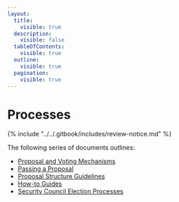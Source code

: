 ```yaml
---
layout:
  title:
    visible: true
  description:
    visible: false
  tableOfContents:
    visible: true
  outline:
    visible: true
  pagination:
    visible: true
---
```


# Processes

{% include "../../.gitbook/includes/review-notice.md" %}

The following series of documents outlines:

* [Proposal and Voting Mechanisms](proposal-and-voting-mechanisms.md)
* [Passing a Proposal](proposals-overview.md)
* [Proposal Structure Guidelines](everclear-governance-proposal-template.md)
* [How-to Guides](broken-reference)
* [Security Council Election Processes](security-council-election-process.md)
